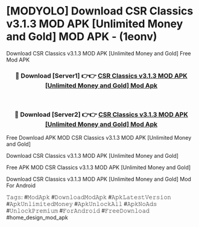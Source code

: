 # [MODYOLO] Download CSR Classics v3.1.3 MOD APK [Unlimited Money and Gold] MOD APK - (1eonv)
Download CSR Classics v3.1.3 MOD APK [Unlimited Money and Gold] Free Mod APK

<div align="center">
<h3>🔴 Download [Server1] 👉👉 <a href="https://apk-comot.site?title=CSR_Classics_v3.1.3_MOD_APK_[Unlimited_Money_and_Gold]">CSR Classics v3.1.3 MOD APK [Unlimited Money and Gold] Mod Apk</a></h3><br>

<h3>🔴 Download [Server2] 👉👉 <a href="https://apk-comot.site?title=CSR_Classics_v3.1.3_MOD_APK_[Unlimited_Money_and_Gold]">CSR Classics v3.1.3 MOD APK [Unlimited Money and Gold] Mod Apk</a></h3>
</div>


Free Download APK MOD CSR Classics v3.1.3 MOD APK [Unlimited Money and Gold]

Download CSR Classics v3.1.3 MOD APK [Unlimited Money and Gold] 

Free APK MOD CSR Classics v3.1.3 MOD APK [Unlimited Money and Gold] 

Download CSR Classics v3.1.3 MOD APK [Unlimited Money and Gold] Mod For Android

𝚃𝚊𝚐𝚜: #𝙼𝚘𝚍𝙰𝚙𝚔 #𝙳𝚘𝚠𝚗𝚕𝚘𝚊𝚍𝙼𝚘𝚍𝙰𝚙𝚔 #𝙰𝚙𝚔𝙻𝚊𝚝𝚎𝚜𝚝𝚅𝚎𝚛𝚜𝚒𝚘𝚗 #𝙰𝚙𝚔𝚄𝚗𝚕𝚒𝚖𝚒𝚝𝚎𝚍𝙼𝚘𝚗𝚎𝚢 #𝙰𝚙𝚔𝚄𝚗𝚕𝚘𝚌𝚔𝙰𝚕𝚕 #𝙰𝚙𝚔𝙽𝚘𝙰𝚍𝚜 #𝚄𝚗𝚕𝚘𝚌𝚔𝙿𝚛𝚎𝚖𝚒𝚞𝚖 #𝙵𝚘𝚛𝙰𝚗𝚍𝚛𝚘𝚒𝚍 #𝙵𝚛𝚎𝚎𝙳𝚘𝚠𝚗𝚕𝚘𝚊𝚍 #home_design_mod_apk
